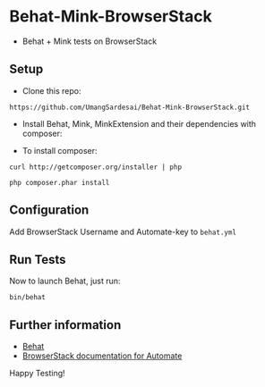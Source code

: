 # Behat-Mink-BrowserStack
- Behat + Mink tests on BrowserStack

## Setup 

- Clone this repo:

`https://github.com/UmangSardesai/Behat-Mink-BrowserStack.git`

- Install Behat, Mink, MinkExtension and their dependencies with composer:

- To install composer: 

`curl http://getcomposer.org/installer | php`

`php composer.phar install`

## Configuration
Add BrowserStack Username and Automate-key to `behat.yml`

## Run Tests
Now to launch Behat, just run:

`bin/behat`

## Further information
- [Behat](http://mink.behat.org/en/latest/)
- [BrowserStack documentation for Automate](https://www.browserstack.com/automate/php)

Happy Testing! 
